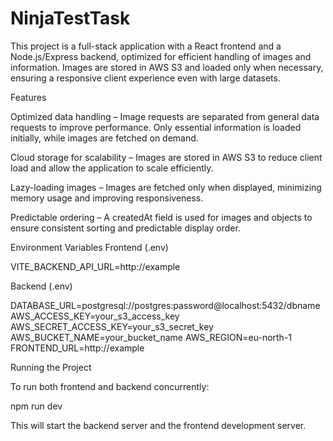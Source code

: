 # NinjaTestTask
This project is a full-stack application with a React frontend and a Node.js/Express backend, optimized for efficient handling of images and information. Images are stored in AWS S3 and loaded only when necessary, ensuring a responsive client experience even with large datasets.

Features

Optimized data handling – Image requests are separated from general data requests to improve performance. Only essential information is loaded initially, while images are fetched on demand.

Cloud storage for scalability – Images are stored in AWS S3 to reduce client load and allow the application to scale efficiently.

Lazy-loading images – Images are fetched only when displayed, minimizing memory usage and improving responsiveness.

Predictable ordering – A createdAt field is used for images and objects to ensure consistent sorting and predictable display order.

Environment Variables
Frontend (.env)

VITE_BACKEND_API_URL=http://example

Backend (.env)

DATABASE_URL=postgresql://postgres:password@localhost:5432/dbname
AWS_ACCESS_KEY=your_s3_access_key
AWS_SECRET_ACCESS_KEY=your_s3_secret_key
AWS_BUCKET_NAME=your_bucket_name
AWS_REGION=eu-north-1
FRONTEND_URL=http://example

Running the Project

To run both frontend and backend concurrently:

npm run dev

This will start the backend server and the frontend development server.
